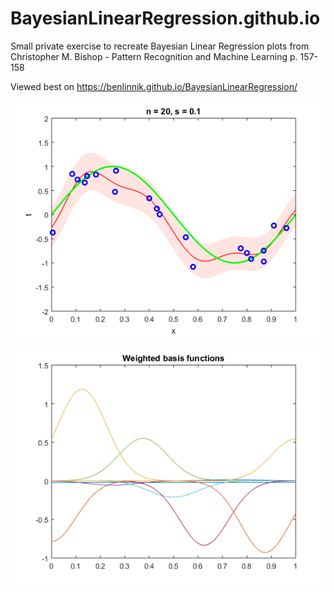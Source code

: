 # BayesianLinearRegression.github.io
Small private exercise to recreate Bayesian Linear Regression plots from Christopher M. Bishop - Pattern Recognition and Machine Learning p. 157-158

Viewed best on https://benlinnik.github.io/BayesianLinearRegression/

![Example.png](Example.png)

![BasisFct.png](BasisFct.png)
